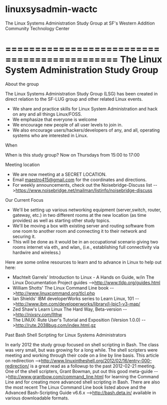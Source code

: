 linuxsysadmin-wactc
===================

The Linux Systems Administration Study Group at SF's Western Addition Community Technology Center

=============================================
The Linux System Administration Study Group
=============================================

About the group

The Linux Systems Administration Study Group (LSG) has been created in direct relation to the SF-LUG group and other related Linux events.
*   We share and practice skills for Linux System Administration and hack on any and all things Linux/FOSS.
*   We emphasize that everyone is welcome
*   We encourage new people of all user levels to join in.
*   We also encourage users/hackers/developers of any, and all, operating systems who are interested in Linux. 

When

When is this study group? 
Now on Thursdays from 15:00 to 17:00


Meeting location
*    We are now meeting at a SECRET LOCATION. 
*    Email maestro415@gmail.com for the coordinates and directions.
*    For weekly announcements, check out the Noisebridge-Discuss list -->https://www.noisebridge.net/mailman/listinfo/noisebridge-discuss

Our Current Focus

*    We'll be setting up various networking equipment (server,switch, router, gateway, etc.) in two different rooms at the new location (as time provides) as well as starting other study topics.
*    We'll be moving a box with existing server and routing software from one room to another room and connecting it to their network and securing it.
*    This will be done as it would be in an occupational scenario giving two rooms internet via eth_ and wlan_ (i.e., establishing full connectivity via hardwire and wireless.) 

Here are some online resources to learn and to advance in Linux to help out here:
* Machtelt Garrels' Introduction to Linux - A Hands on Guide, w/in The Linux Documentation Project guides -->http://www.tldp.org/guides.html
* William Shotts' The Linux Command Line book 
-->http://www.linuxcommand.org/tlcl.php
* Ian Shields' IBM developerWorks series to Learn Linux, 101 
-->http://www.ibm.com/developerworks/library/l-lpic1-v3-map/
* Zed Shaw's Learn Linux The Hard Way, Beta-version -->http://nixsrv.com/llthw
* The LINUX: Rute User's Tutorial and Exposition (Version 1.0.0)
-->http://rute.2038bug.com/index.html.gz


Past Bash Shell Scripting for Linux Systems Administrators

In early 2012 the study group focused on shell scripting in Bash. The class was very small, but was growing for a long while. 
The shell scripters were meeting and working through their code on a line by line basis. This article on redirection -->http://www.linuxintheshell.org/2012/02/16/entry-000-redirection/ is a great read as a followup to the past 2012-02-21 meeting. One of the shell scripters, Grant Bowman, put out this good meta-guide -->http://www.grantbow.com/command_line.html for learning the Command Line and for creating more advanced shell scripting in Bash. There are also the most recent The Linux Command Line book listed above and the Advanced Bash-Scripting Guide v6.6.x -->http://bash.deta.in/ available in various downloadable formats. 

